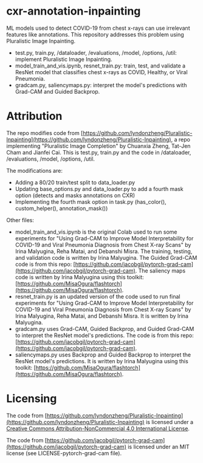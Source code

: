 # cxr-annotation-inpainting

ML models used to detect COVID-19 from chest x-rays can use irrelevant features like annotations. This repository addresses this problem using Pluralistic Image Inpainting.

* test.py, train.py, /dataloader, /evaluations, /model, /options, /util: implement Pluralistic Image Inpainting. 
* model_train_and_vis.ipynb, resnet_train.py: train, test, and validate a ResNet model that classifies chest x-rays as COVID, Healthy, or Viral Pneumonia. 
* gradcam.py, saliencymaps.py: interpret the model's predictions with Grad-CAM and Guided Backprop.

# Attribution

The repo modifies code from [https://github.com/lyndonzheng/Pluralistic-Inpainting](https://github.com/lyndonzheng/Pluralistic-Inpainting), a repo implementing  "Pluralistic Image Completion" by Chuanxia Zheng, Tat-Jen Cham and Jianfei Cai. This is test.py, train.py and the code in /dataloader, /evaluations, /model, /options, /util.

The modifications are:
* Adding a 80/20 train/test split to data_loader.py
* Updating base_options.py and data_loader.py to add a fourth mask option (detects and masks annotations on CXR)
* Implementing the fourth mask option in task.py (has_color(), custom_helper(), annotation_mask())

Other files:
* model_train_and_vis.ipynb is the original Colab used to run some experiments for "Using Grad-CAM to Improve Model Interpretability for COVID-19 and Viral Pneumonia Diagnosis from Chest X-ray Scans" by Irina Malyugina, Reha Matai, and Debanshi Misra. The training, testing, and validation code is written by Irina Malyugina. The Guided Grad-CAM code is from this repo: [https://github.com/jacobgil/pytorch-grad-cam](https://github.com/jacobgil/pytorch-grad-cam). The saliency maps code is written by Irina Malyugina using this toolkit: [https://github.com/MisaOgura/flashtorch](https://github.com/MisaOgura/flashtorch).
* resnet_train.py is an updated version of the code used to run final experiments for "Using Grad-CAM to Improve Model Interpretability for COVID-19 and Viral Pneumonia Diagnosis from Chest X-ray Scans" by Irina Malyugina, Reha Matai, and Debanshi Misra. It is written by Irina Malyugina.
* gradcam.py uses Grad-CAM, Guided Backprop, and Guided Grad-CAM to interpret the ResNet model's predictions. The code is from this repo: [https://github.com/jacobgil/pytorch-grad-cam](https://github.com/jacobgil/pytorch-grad-cam).
* saliencymaps.py uses Backprop and Guided Backprop to interpret the ResNet model's predictions. It is written by Irina Malyugina using this toolkit: [https://github.com/MisaOgura/flashtorch](https://github.com/MisaOgura/flashtorch).

# Licensing

The code from [https://github.com/lyndonzheng/Pluralistic-Inpainting](https://github.com/lyndonzheng/Pluralistic-Inpainting) is licensed under a [Creative Commons Attribution-NonCommercial 4.0 International License](https://creativecommons.org/licenses/by-nc/4.0/legalcode). 

The code from [https://github.com/jacobgil/pytorch-grad-cam](https://github.com/jacobgil/pytorch-grad-cam) is licensed under an MIT license (see LICENSE-pytorch-grad-cam file).
